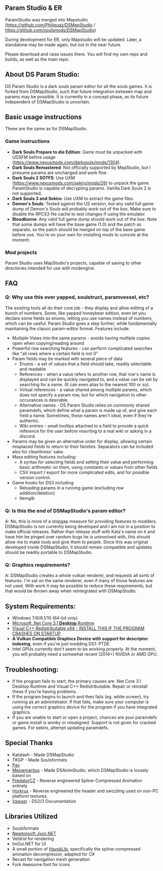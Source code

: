 ## Param Studio & ER
ParamStudio was merged into Mapstudio (https://github.com/Philiquaz/DSMapStudio / https://github.com/soulsmods/DSMapStudio)

During development for ER, only Mapstudio will be updated. Later, a standalone may be made again, but not in the near future.

Please download and raise issues there. You will find my own repo and builds, as well as the main repo.





## About DS Param Studio:
DS Param Studio is a dark souls param editor for all the souls games. It is forked from DSMapStudio, such that future integration between map and params may be possible. It is currently in a concept phase, as its future independent of DSMapStudio is uncertain.

## Basic usage instructions
These are the same as for DSMapStudio.
### Game instructions
* **Dark Souls Prepare to die Edition**: Game must be unpacked with UDSFM before usage (https://www.nexusmods.com/darksouls/mods/1304).
* **Dark Souls Remastered**: Not officially supported by MapStudio, but I presume params are unchanged and work fine.
* **Dark Souls 2 SOTFS**: Use UXM (https://www.nexusmods.com/sekiro/mods/26) to unpack the game. ParamStudio is capable of decrypting params. Vanilla Dark Souls 2 is not supported.
* **Dark Souls 3 and Sekiro**: Use UXM to extract the game files.
* **Demon's Souls**: Tested against the US version, but any valid full game dump of Demon's Souls will probably work out of the box. Make sure to disable the RPCS3 file cache to test changes if using the emulator.
* **Bloodborne**: Any valid full game dump should work out of the box. Note that some dumps will have the base game (1.0) and the patch as separate, so the patch should be merged on top of the base game before use. You're on your own for installing mods to console at the moment.

### Mod projects
Param Studio uses MapStudio's projects, capable of saving to other directories intended for use with modengine.

## FAQ
### Q: Why use this over yapped, soulstruct, paramvessel, etc?
The existing tools all do their core job - they display and allow editing of a bunch of numbers. Some, like yapped honeybear edition, even let you declare some fields as enums, letting you use names instead of numbers, which can be useful. Param Studio goes a step further, while fundamentally maintaining the classic param-editor format.
Features include:
* Multiple Views into the same params - avoids having multiple copies open when copying/reading around
* Powerful row searching features - can perform complicated searches like "all rows where a certain field is not 0"
* Param fields may be marked with several piece of data
    * Enums - a set of values that a field should take, readily selectable and readable
    * References - when a value refers to another row, that row's name is displayed and can be quickly navigated to, and a value can be set by searching for a name. (It can even alias to the nearest 100 or so).
    * Virtual references - a value shared among multiple params, which does not specify a param row, but for which navigation to other occurances is desirable.
    * Alternative names - DS Param Studio relies on commonly shared paramdefs, which define what a param is made up of, and give each field a name. Sometimes, these names aren't ideal, even if they're authentic.
    * Wiki entries - small tooltips attached to a field to provide a quick reference for the user before resorting to a real wiki or asking in a discord.
* Params may be given an alternative order for display, allowing certain misplaced fields to return to their families. Separators can be included also for cleanliness' sake.
* Mass editing features including:
    * A syntax for selecting fields and setting their value and performing basic arithmetic on them, using constants or values from other fields
    * CSV import / export for more complicated edits, and for possible version control.
* Game hooks for DS3 including
    * Reloading params in a running game (excluding row addition/deletion)
    * Itemgib

### Q: Is this the end of DSMapStudio's param editor?
A: No, this is more of a stopgap measure for providing features to modders. DSMapStudio is not currently being developed and I am not in a position to make official releases. Rather than release stuff with Kata's name on it and have him be pinged over random bugs he is uninvolved with, this should allow me to make tools and give them to people. Since this was original developed inside DSMapStudio, it should remain compatible and updates should be readily portable to DSMapStudio.

### Q: Graphics requirements?
A: DSMapStudio creates a whole vulkan renderer, and requests all sorts of features. I'm sat on the same renderer, even if many of those features are not used. With work it may be possible to reduce these requirements, but that would be thrown away when reintegrated with DSMapStudio.

## System Requirements:
* Windows 7/8/8.1/10 (64-bit only)
* [Microsoft .Net Core 3.1 **Desktop** Runtime](https://dotnet.microsoft.com/download/dotnet-core/3.1)
* [Visual C++ Redistributable x64 - INSTALL THIS IF THE PROGRAM CRASHES ON STARTUP](https://aka.ms/vs/16/release/vc_redist.x64.exe)
* **A Vulkan Compatible Graphics Device with support for descriptor indexing**, even if you're just modding DS1: PTDE
* Intel GPUs currently don't seem to be working properly. At the moment, you will probably need a somewhat recent (2014+) NVIDIA or AMD GPU.

## Troubleshooting:
* If the program fails to start, the primary causes are .Net Core 3.1 Desktop Runtime and Visual C++ Redistributable. Repair or reinstall these if you're having problems.
* If the program begins to launch and then fails (eg. white screen), try running as an administrator. If that fails, make sure your computer is using the correct graphics device for the program if you have integrated graphics.
* If you are unable to start or open a project, chances are your paramdefs or game install is wonky or misaligned. Support is not given for cracked games. For sekiro, attempt updating paramdefs.

## Special Thanks
* Katalash - Made DSMapStudio
* TKGP - Made Soulsformats
* [Pav](https://github.com/JohrnaJohrna)
* [Meowmaritus](https://github.com/meowmaritus) - Made DSAnimStudio, which DSMapStudio is loosely based on
* [PredatorCZ](https://github.com/PredatorCZ) - Reverse engineered Spline-Compressed Animation entirely.
* [Horkrux](https://github.com/horkrux) - Reverse engineered the header and swizzling used on non-PC platform textures.
* [Vawser](https://github.com/vawser) - DS2/3 Documentation

## Libraries Utilized
* Soulsformats
* [Newtonsoft Json.NET](https://www.newtonsoft.com/json)
* Veldrid for rendering
* ImGui.NET for UI
* A small portion of [HavokLib](https://github.com/PredatorCZ/HavokLib), specifically the spline-compressed animation decompressor, adapted for C#
* Recast for navigation mesh generation
* Fork Awesome font for icons
